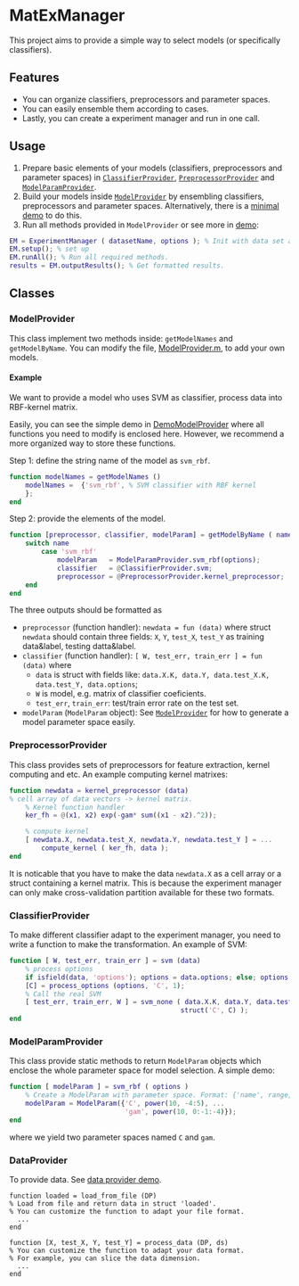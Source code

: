 # MatExManager
This project aims to provide a simple way to select models (or specifically classifiers). 

## Features

+ You can organize classifiers, preprocessors and parameter spaces.
+ You can easily ensemble them according to cases.
+ Lastly, you can create a experiment manager and run in one call.

## Usage

1. Prepare basic elements of your models (classifiers, preprocessors and parameter spaces) in [`ClassifierProvider`](#modelprovider), [`PreprocessorProvider`](#preprocessorprovider) and [`ModelParamProvider`](#modelparamprovider).
4. Build your models inside  [`ModelProvider`](#modelprovider) by ensembling classifiers, preprocessors and parameter spaces. Alternatively, there is a [minimal demo](demos/DemoModelProvider.m) to do this.
5. Run all methods provided in `ModelProvider` or see more in [demo](/demo.m):
```matlab
EM = ExperimentManager ( datasetName, options ); % Init with data set and options.
EM.setup(); % set up 
EM.runAll(); % Run all required methods.
results = EM.outputResults(); % Get formatted results.
```


## Classes

### ModelProvider

This class implement two methods inside: `getModelNames` and `getModelByName`. You can modify the file, [ModelProvider.m](/ModelProvider.m), to add your own models.

#### Example
We want to provide a model who uses SVM as classifier, process data into RBF-kernel matrix.

Easily, you can see the simple demo in [DemoModelProvider](/demos/DemoModelProvider.m) where all functions you need to modify is enclosed here. However, we recommend a more organized way to store these functions.

Step 1: define the string name of the model as `svm_rbf`.
```matlab
function modelNames = getModelNames ()
    modelNames =  {'svm_rbf', % SVM classifier with RBF kernel
    }; 
end
```

Step 2: provide the elements of the model.
```matlab
function [preprocessor, classifier, modelParam] = getModelByName ( name, options )
    switch name
        case 'svm_rbf'
            modelParam   = ModelParamProvider.svm_rbf(options);
            classifier   = @ClassifierProvider.svm;
            preprocessor = @PreprocessorProvider.kernel_preprocessor;
    end
end
```
The three outputs should be formatted as
+ `preprocessor` (function handler): `newdata = fun (data)` where struct `newdata` should contain three fields: `X`, `Y`, `test_X`, `test_Y` as training data&label, testing datta&label.
+ `classifier` (function handler): `[ W, test_err, train_err ] = fun (data)` where 
  - `data` is struct with fields like: `data.X.K, data.Y, data.test_X.K, data.test_Y, data.options`;
  - `W` is model, e.g. matrix of classifier coeficients.
  - `test_err`, `train_err`: test/train error rate on the test set.
+ `modelParam` (`ModelParam` object): See [`ModelProvider`](#modelprovider) for how to generate a model parameter space easily.


### PreprocessorProvider

This class provides sets of preprocessors for feature extraction, kernel computing and etc. An example computing kernel matrixes:
```matlab
function newdata = kernel_preprocessor (data)
% cell array of data vectors -> kernel matrix.
	% Kernel function handler
	ker_fh = @(x1, x2) exp(-gam* sum((x1 - x2).^2));

	% compute kernel
	[ newdata.X, newdata.test_X, newdata.Y, newdata.test_Y ] = ...
		compute_kernel ( ker_fh, data );
end
```
It is noticable that you have to make the data `newdata.X` as a cell array or a struct containing a kernel matrix. This is because the experiment manager can only make cross-validation partition available for these two formats.

### ClassifierProvider

To make different classifier adapt to the experiment manager, you need to write a function to make the transformation. An example of SVM:
```matlab
function [ W, test_err, train_err ] = svm (data)
    % process options
    if isfield(data, 'options'); options = data.options; else; options = []; end;
    [C] = process_options (options, 'C', 1);
    % Call the real SVM
    [ test_err, train_err, W ] = svm_none ( data.X.K, data.Y, data.test_X.K, data.test_Y, ...
                                           struct('C', C) );
end
```

### ModelParamProvider

This class provide static methods to return `ModelParam` objects which enclose the whole parameter space for model selection. A simple demo:
```matlab
function [ modelParam ] = svm_rbf ( options )
    % Create a ModelParam with parameter space. Format: {'name', range, 'name', range, ...}
	modelParam = ModelParam({'C', power(10, -4:5), ... 
	                         'gam', power(10, 0:-1:-4)}); 
end
```
where we yield two parameter spaces named `C` and `gam`.

### DataProvider

To provide data. See [data provider demo](demos/DemoDataProvider.m).
```
function loaded = load_from_file (DP)
% Load from file and return data in struct 'loaded'.
% You can customize the function to adapt your file format.
  ...
end

function [X, test_X, Y, test_Y] = process_data (DP, ds)
% You can customize the function to adapt your data format.
% For example, you can slice the data dimension.
  ...
end
```
